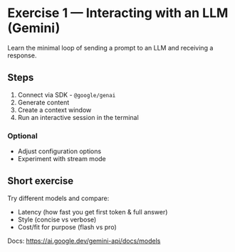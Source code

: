 # Exercise 1 — Interacting with an LLM (Gemini)

Learn the minimal loop of sending a prompt to an LLM and receiving a response.

## Steps
1. Connect via SDK - `@google/genai`
2. Generate content
3. Create a context window
4. Run an interactive session in the terminal

### Optional
- Adjust configuration options
- Experiment with stream mode

## Short exercise

Try different models and compare:
- Latency (how fast you get first token & full answer)
- Style (concise vs verbose)
- Cost/fit for purpose (flash vs pro)

Docs: https://ai.google.dev/gemini-api/docs/models